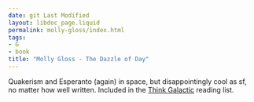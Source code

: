 ```yaml
---
date: git Last Modified
layout: libdoc_page.liquid
permalink: molly-gloss/index.html
tags:
- G
- book
title: "Molly Gloss - The Dazzle of Day"
---
```


Quakerism and Esperanto (again) in space, but  disappointingly cool as sf, no matter how well written. Included in the <a href="http://thinkgalactic.org/reading-lists/by-author/">Think Galactic</a>  reading list.